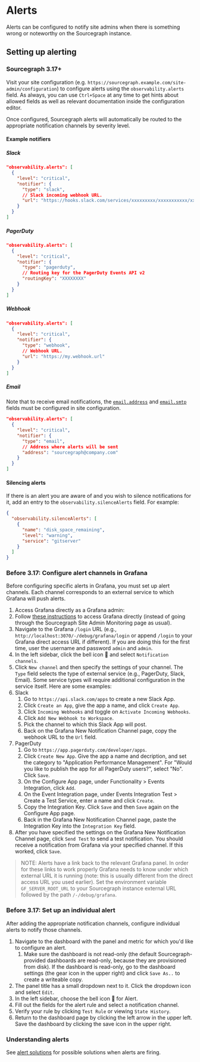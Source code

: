 # Alerts

Alerts can be configured to notify site admins when there is something wrong or noteworthy on the Sourcegraph instance.

## Setting up alerting

### Sourcegraph 3.17+

Visit your site configuration (e.g. `https://sourcegraph.example.com/site-admin/configuration`) to configure alerts using the `observability.alerts` field. As always, you can use `Ctrl+Space` at any time to get hints about allowed fields as well as relevant documentation inside the configuration editor.

Once configured, Sourcegraph alerts will automatically be routed to the appropriate notification channels by severity level.

#### Example notifiers

##### Slack

```json
"observability.alerts": [
  {
    "level": "critical",
    "notifier": {
      "type": "slack",
      // Slack incoming webhook URL.
      "url": "https://hooks.slack.com/services/xxxxxxxxx/xxxxxxxxxxx/xxxxxxxxxxxxxxxxxxxxxxxx",
    }
  }
]
```

##### PagerDuty

```json
"observability.alerts": [
  {
    "level": "critical",
    "notifier": {
      "type": "pagerduty",
      // Routing key for the PagerDuty Events API v2
      "routingKey": "XXXXXXXX"
    }
  }
]
```

##### Webhook

```json
"observability.alerts": [
  {
    "level": "critical",
    "notifier": {
      "type": "webhook",
      // Webhook URL.
      "url": "https://my.webhook.url"
    }
  }
]
```

##### Email

Note that to receive email notifications, the [`email.address`](../config/site_config.md#email-address) and [`email.smtp`](../config/site_config.md#email-smtp) fields must be configured in site configuration.

```json
"observability.alerts": [
  {
    "level": "critical",
    "notifier": {
      "type": "email",
      // Address where alerts will be sent
      "address": "sourcegraph@company.com"
    }
  }
]
```







#### Silencing alerts

If there is an alert you are aware of and you wish to silence notifications for it, add an entry to the `observability.silenceAlerts` field. For example:

```json
{
  "observability.silenceAlerts": [
    {
      "name": "disk_space_remaining",
      "level": "warning",
      "service": "gitserver"
    }
  ]
}
```

### Before 3.17: Configure alert channels in Grafana

Before configuring specific alerts in Grafana, you must set up alert channels. Each channel
corresponds to an external service to which Grafana will push alerts.

1. Access Grafana directly as a Grafana admin:
  1. Follow [these instructions](metrics.md#accessing-grafana-directly) to access Grafana directly (instead of going through the Sourcegraph Site Admin Monitoring page as usual).
  1. Navigate to the Grafana `/login` URL (e.g., `http://localhost:3070/-/debug/grafana/login` or append `/login` to your Grafana direct access URL if different). If you are doing this for the first time, user the username and password `admin` and `admin`.
1. In the left sidebar, click the bell icon 🔔 and select `Notification channels`.
1. Click `New channel` and then specify the settings of your channel. The `Type` field selects the type of external service (e.g., PagerDuty, Slack, Email). Some service types will require additional configuration in the service itself. Here are some examples:
  1. Slack
     1. Go to `https://api.slack.com/apps` to create a new Slack App.
     1. Click `Create an App`, give the app a name, and click `Create App`.
     1. Click `Incoming Webhooks` and toggle on `Activate Incoming Webhooks`.
     1. Click `Add New Webhook to Workspace`.
     1. Pick the channel to which this Slack App will post.
     1. Back on the Grafana New Notification Channel page, copy the webhook URL to the `Url` field.
  1. PagerDuty
     1. Go to `https://app.pagerduty.com/developer/apps`.
     1. Click `Create New App`. Give the app a name and decription, and set the category to
        "Application Performance Management". For "Would you like to publish the app for all
        PagerDuty users?", select "No". Click `Save`.
     1. On the Configure App page, under Functionality > Events Integration, click `Add`.
     1. On the Event Integration page, under Events Integration Test > Create a Test Service, enter a name and click `Create`.
     1. Copy the Integration Key. Click `Save` and then `Save` again on the Configure App page.
     1. Back in the Grafana New Notification Channel page, paste the Integration Key into the `Integration Key` field.
1. After you have specified the settings on the Grafana New Notification Channel page, click `Send Test` to send a test notification. You should receive a notification from Grafana via your specified channel. If this worked, click `Save`.

> NOTE: Alerts have a link back to the relevant Grafana panel. In order for these links to work properly Grafana needs
> to know under which external URL it is running (note: this is usually different from the direct access URL you used
> earlier). Set the environment variable `GF_SERVER_ROOT_URL` to your Sourcegraph instance external URL followed
> by the path `/-/debug/grafana`.

### Before 3.17: Set up an individual alert

After adding the appropriate notification channels, configure individual alerts to notify those channels.

1. Navigate to the dashboard with the panel and metric for which you'd like to configure an
   alert.
   1. Make sure the dashboard is not read-only (the default Sourcegraph-provided dashboards are
      read-only, because they are provisioned from disk). If the dashboard is read-only, go to the
      dashboard settings (the gear icon in the upper right) and click `Save As..` to create a
      writeable copy.
1. The panel title has a small dropdown next to it. Click the dropdown icon and select `Edit`.
1. In the left sidebar, choose the bell icon 🔔 for Alert.
1. Fill out the fields for the alert rule and select a notification channel.
1. Verify your rule by clicking `Test Rule` or viewing `State History`.
1. Return to the dashboard page by clicking the left arrow in the upper left. Save the dashboard by
   clicking the save icon in the upper right.

### Understanding alerts

See [alert solutions](alert_solutions.md) for possible solutions when alerts are firing.
